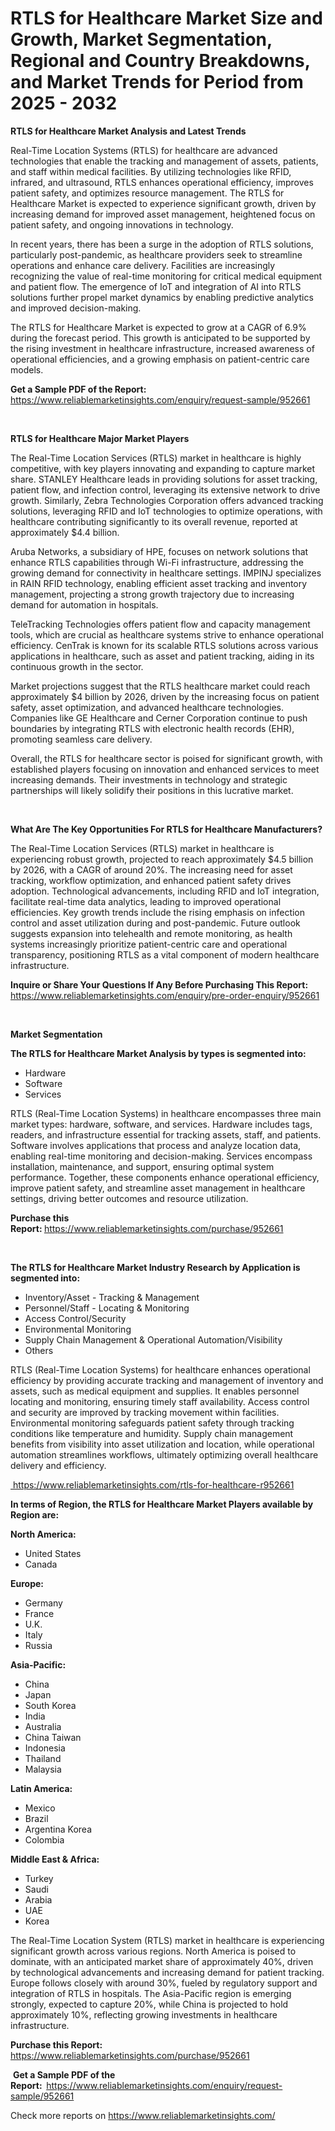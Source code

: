 <p><h1>RTLS for Healthcare Market Size and Growth, Market Segmentation, Regional and Country Breakdowns, and Market Trends for Period from 2025 -  2032</h1></p><p><strong>RTLS for Healthcare Market Analysis and Latest Trends</strong></p>
<p><p>Real-Time Location Systems (RTLS) for healthcare are advanced technologies that enable the tracking and management of assets, patients, and staff within medical facilities. By utilizing technologies like RFID, infrared, and ultrasound, RTLS enhances operational efficiency, improves patient safety, and optimizes resource management. The RTLS for Healthcare Market is expected to experience significant growth, driven by increasing demand for improved asset management, heightened focus on patient safety, and ongoing innovations in technology.</p><p>In recent years, there has been a surge in the adoption of RTLS solutions, particularly post-pandemic, as healthcare providers seek to streamline operations and enhance care delivery. Facilities are increasingly recognizing the value of real-time monitoring for critical medical equipment and patient flow. The emergence of IoT and integration of AI into RTLS solutions further propel market dynamics by enabling predictive analytics and improved decision-making.</p><p>The RTLS for Healthcare Market is expected to grow at a CAGR of 6.9% during the forecast period. This growth is anticipated to be supported by the rising investment in healthcare infrastructure, increased awareness of operational efficiencies, and a growing emphasis on patient-centric care models.</p></p>
<p><strong>Get a Sample PDF of the Report:&nbsp;</strong> <a href="https://www.reliablemarketinsights.com/enquiry/request-sample/952661?utm_campaign=2959&utm_medium=2&utm_source=Github&utm_content=ia&utm_term=06032025&utm_id=rtls-for-healthcare">https://www.reliablemarketinsights.com/enquiry/request-sample/952661</a></p>
<p>&nbsp;</p>
<p><strong>RTLS for Healthcare Major Market Players</strong></p>
<p><p>The Real-Time Location Services (RTLS) market in healthcare is highly competitive, with key players innovating and expanding to capture market share. STANLEY Healthcare leads in providing solutions for asset tracking, patient flow, and infection control, leveraging its extensive network to drive growth. Similarly, Zebra Technologies Corporation offers advanced tracking solutions, leveraging RFID and IoT technologies to optimize operations, with healthcare contributing significantly to its overall revenue, reported at approximately $4.4 billion.</p><p>Aruba Networks, a subsidiary of HPE, focuses on network solutions that enhance RTLS capabilities through Wi-Fi infrastructure, addressing the growing demand for connectivity in healthcare settings. IMPINJ specializes in RAIN RFID technology, enabling efficient asset tracking and inventory management, projecting a strong growth trajectory due to increasing demand for automation in hospitals.</p><p>TeleTracking Technologies offers patient flow and capacity management tools, which are crucial as healthcare systems strive to enhance operational efficiency. CenTrak is known for its scalable RTLS solutions across various applications in healthcare, such as asset and patient tracking, aiding in its continuous growth in the sector.</p><p>Market projections suggest that the RTLS healthcare market could reach approximately $4 billion by 2026, driven by the increasing focus on patient safety, asset optimization, and advanced healthcare technologies. Companies like GE Healthcare and Cerner Corporation continue to push boundaries by integrating RTLS with electronic health records (EHR), promoting seamless care delivery.</p><p>Overall, the RTLS for healthcare sector is poised for significant growth, with established players focusing on innovation and enhanced services to meet increasing demands. Their investments in technology and strategic partnerships will likely solidify their positions in this lucrative market.</p></p>
<p>&nbsp;</p>
<p><strong>What Are The Key Opportunities For RTLS for Healthcare Manufacturers?</strong></p>
<p><p>The Real-Time Location Services (RTLS) market in healthcare is experiencing robust growth, projected to reach approximately $4.5 billion by 2026, with a CAGR of around 20%. The increasing need for asset tracking, workflow optimization, and enhanced patient safety drives adoption. Technological advancements, including RFID and IoT integration, facilitate real-time data analytics, leading to improved operational efficiencies. Key growth trends include the rising emphasis on infection control and asset utilization during and post-pandemic. Future outlook suggests expansion into telehealth and remote monitoring, as health systems increasingly prioritize patient-centric care and operational transparency, positioning RTLS as a vital component of modern healthcare infrastructure.</p></p>
<p><strong>Inquire or Share Your Questions If Any Before Purchasing This Report:</strong> <a href="https://www.reliablemarketinsights.com/enquiry/pre-order-enquiry/952661?utm_campaign=2959&utm_medium=2&utm_source=Github&utm_content=ia&utm_term=06032025&utm_id=rtls-for-healthcare">https://www.reliablemarketinsights.com/enquiry/pre-order-enquiry/952661</a></p>
<p>&nbsp;</p>
<p><strong>Market Segmentation</strong></p>
<p><strong>The RTLS for Healthcare Market Analysis by types is segmented into:</strong></p>
<p><ul><li>Hardware</li><li>Software</li><li>Services</li></ul></p>
<p><p>RTLS (Real-Time Location Systems) in healthcare encompasses three main market types: hardware, software, and services. Hardware includes tags, readers, and infrastructure essential for tracking assets, staff, and patients. Software involves applications that process and analyze location data, enabling real-time monitoring and decision-making. Services encompass installation, maintenance, and support, ensuring optimal system performance. Together, these components enhance operational efficiency, improve patient safety, and streamline asset management in healthcare settings, driving better outcomes and resource utilization.</p></p>
<p><strong>Purchase this Report:&nbsp;</strong><a href="https://www.reliablemarketinsights.com/purchase/952661?utm_campaign=2959&utm_medium=2&utm_source=Github&utm_content=ia&utm_term=06032025&utm_id=rtls-for-healthcare">https://www.reliablemarketinsights.com/purchase/952661</a></p>
<p>&nbsp;</p>
<p><strong>The RTLS for Healthcare Market Industry Research by Application is segmented into:</strong></p>
<p><ul><li>Inventory/Asset - Tracking & Management</li><li>Personnel/Staff - Locating & Monitoring</li><li>Access Control/Security</li><li>Environmental Monitoring</li><li>Supply Chain Management & Operational Automation/Visibility</li><li>Others</li></ul></p>
<p><p>RTLS (Real-Time Location Systems) for healthcare enhances operational efficiency by providing accurate tracking and management of inventory and assets, such as medical equipment and supplies. It enables personnel locating and monitoring, ensuring timely staff availability. Access control and security are improved by tracking movement within facilities. Environmental monitoring safeguards patient safety through tracking conditions like temperature and humidity. Supply chain management benefits from visibility into asset utilization and location, while operational automation streamlines workflows, ultimately optimizing overall healthcare delivery and efficiency.</p></p>
<p><a href="https://www.reliablemarketinsights.com/rtls-for-healthcare-r952661?utm_campaign=2959&utm_medium=2&utm_source=Github&utm_content=ia&utm_term=06032025&utm_id=rtls-for-healthcare">&nbsp;https://www.reliablemarketinsights.com/rtls-for-healthcare-r952661</a></p>
<p><strong>In terms of Region, the RTLS for Healthcare Market Players available by Region are:</strong></p>
<p>
    <p> <strong> North America: </strong>
        <ul>
            <li>United States</li>
            <li>Canada</li>
        </ul>
        </p> 
    <p> <strong> Europe: </strong>
        <ul>
            <li>Germany</li>
            <li>France</li>
            <li>U.K.</li>
            <li>Italy</li>
            <li>Russia</li>
        </ul>
        </p> 
    <p> <strong> Asia-Pacific: </strong>
        <ul>
            <li>China</li>
            <li>Japan</li>
            <li>South Korea</li>
            <li>India</li>
            <li>Australia</li>
            <li>China Taiwan</li>
            <li>Indonesia</li>
            <li>Thailand</li>
            <li>Malaysia</li>
        </ul>
        </p> 
    <p> <strong> Latin America: </strong>
        <ul>
            <li>Mexico</li>
            <li>Brazil</li>
            <li>Argentina Korea</li>
            <li>Colombia</li>
        </ul>
        </p> 
    <p> <strong> Middle East & Africa: </strong>
        <ul>
            <li>Turkey</li>
            <li>Saudi</li>
            <li>Arabia</li>
            <li>UAE</li>
            <li>Korea</li>
        </ul>
    </p>
    </p>
<p><p>The Real-Time Location System (RTLS) market in healthcare is experiencing significant growth across various regions. North America is poised to dominate, with an anticipated market share of approximately 40%, driven by technological advancements and increasing demand for patient tracking. Europe follows closely with around 30%, fueled by regulatory support and integration of RTLS in hospitals. The Asia-Pacific region is emerging strongly, expected to capture 20%, while China is projected to hold approximately 10%, reflecting growing investments in healthcare infrastructure.</p></p>
<p><strong>Purchase this Report: </strong><a href="https://www.reliablemarketinsights.com/purchase/952661?utm_campaign=2959&utm_medium=2&utm_source=Github&utm_content=ia&utm_term=06032025&utm_id=rtls-for-healthcare">https://www.reliablemarketinsights.com/purchase/952661</a></p>
<p>&nbsp;<strong>Get a Sample PDF of the Report:&nbsp;&nbsp;</strong><a href="https://www.reliablemarketinsights.com/enquiry/request-sample/952661?utm_campaign=2959&utm_medium=2&utm_source=Github&utm_content=ia&utm_term=06032025&utm_id=rtls-for-healthcare">https://www.reliablemarketinsights.com/enquiry/request-sample/952661</a></p>
<p><strong></strong></p>
<p>Check more reports on <a href="https://www.reliablemarketinsights.com/?utm_campaign=2959&utm_medium=2&utm_source=Github&utm_content=ia&utm_term=06032025&utm_id=rtls-for-healthcare">https://www.reliablemarketinsights.com/</a></p>